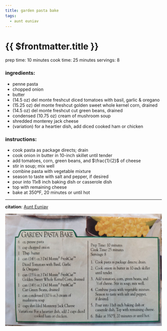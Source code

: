 ```yaml
---
title: garden pasta bake
tags:
  - aunt euniav
---
```


# {{ $frontmatter.title }}

prep time: 10 minutes
cook time: 25 minutes
servings: 8

### ingredients:

- <MixologyConversion n="6 oz"/> penne pasta
- <MixologyConversion n="0.5 cup"/> chopped onion
- <MixologyConversion n="1 tbsp"/> butter
- <MixologyConversion n="1 can"/> (14.5 oz) del monte freshcut diced tomatoes with basil, garlic & oregano
- <MixologyConversion n="1 can"/> (15.25 oz) del monte freshcut golden sweet whole kernel corn, drained
- <MixologyConversion n="1 can"/> (14.5 oz) del monte freshcut cut green beans, drained
- <MixologyConversion n="1 can"/> condensed (10.75 oz) cream of mushroom soup
- <MixologyConversion n="2 can"/> shredded monterey jack cheese
- (variation) for a heartier dish, add <MixologyConversion n="2 cups"/> diced cooked ham or chicken

### instructions:

- cook pasta as package directs; drain
- cook onion in butter in 10-inch skillet until tender
- add tomatoes, corn, green beans, and $\frac{1}{2}$ of cheese
- stir in soup; mix well
- combine pasta with vegetable mixture
- season to taste with salt and pepper, if desired
- pour into ${11x8}$ inch baking dish or casserole dish
- top with remaining cheese
- bake at 350ºF, 20 minutes or until hot

---

**citation**:
[Aunt Euniav](../README.md)

![image](./image.jpg)
